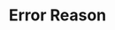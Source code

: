 ---
# -------------------------- #
#        CONTENT TYPE        #
# -------------------------- #

product-type: "import-api"
content-type: "api-structure"
key: "error-reason-object"


# -------------------------- #
#        OBJECT INFO         #
# -------------------------- #

title: "Error Reason"
description: "{{ site.data.import-api.data-structures.error-reason.description | flatify }}"


# -------------------------- #
#      OBJECT ATTRIBUTES     #
# -------------------------- #

object-attributes:
  - name: "reason"
    type: "string, object"
    description: |
      A string or an object describing the reason for the error. 

      When an object, the structure of this object is `"[field_name]": ["error_reason"]`, where `field_name` is the name of the argument that caused the error, and `error_reason` is an array of strings describing the reason for the error. 

      For example: `"data": ["data must include keys"]`


# -------------------------- #
#          EXAMPLES          #
# -------------------------- #

examples:
  - type: "With reason as a string"
    code: |
      {
        "status": "ERROR",
        "error": "Request cannot be processed; see errors.",
        "errors": [
          {
            "reason": "The batch contains data points for multiple clients. Only client_id <CLIENT_ID> is allowed"
          }
        ]
      }

  - type: "With reason as an object"
    code: |
      {
        "status": "ERROR",
        "error": "Request cannot be processed; see errors.",
        "errors": [
          {
            "reason": {
              "data": [
                "data must include keys"
              ]
            }
          }
        ]
      }
---